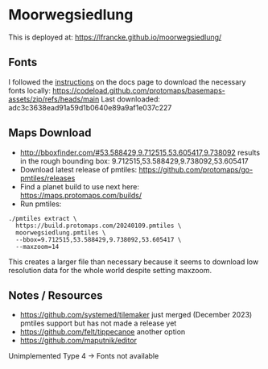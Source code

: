 # Moorwegsiedlung

This is deployed at: https://lfrancke.github.io/moorwegsiedlung/

## Fonts

I followed the [instructions](https://docs.protomaps.com/basemaps/maplibre#fonts) on the docs page to download the necessary fonts locally: https://codeload.github.com/protomaps/basemaps-assets/zip/refs/heads/main
Last downloaded: adc3c3638ead91a59d1b0640e89a9af1e037c227

## Maps Download

- http://bboxfinder.com/#53.588429,9.712515,53.605417,9.738092 results in the rough bounding box: 9.712515,53.588429,9.738092,53.605417
- Download latest release of pmtiles: https://github.com/protomaps/go-pmtiles/releases
- Find a planet build to use next here: https://maps.protomaps.com/builds/
- Run pmtiles:

```shell
./pmtiles extract \
  https://build.protomaps.com/20240109.pmtiles \
  moorwegsiedlung.pmtiles \
  --bbox=9.712515,53.588429,9.738092,53.605417 \
  --maxzoom=14
```

This creates a larger file than necessary because it seems to download low resolution data for the whole world despite setting maxzoom. 
                  
## Notes / Resources

- https://github.com/systemed/tilemaker just merged (December 2023) pmtiles support but has not made a release yet
- https://github.com/felt/tippecanoe another option
- https://github.com/maputnik/editor
                     

Unimplemented Type 4 -> Fonts not available

